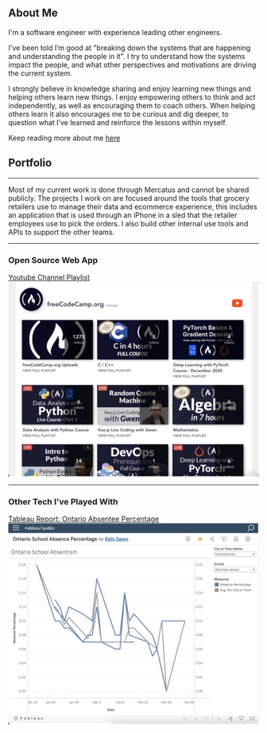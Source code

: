 ## About Me

I'm a software engineer with experience leading other engineers.

I've been told I’m good at "breaking down the systems that are happening and understanding the people in it". I try to understand how the systems impact the people, and what other perspectives and motivations are driving the current system.

I strongly believe in knowledge sharing and enjoy learning new things and helping others learn new things. I enjoy empowering others to think and act independently, as well as encouraging them to coach others. When helping others learn it also encourages me to be curious and dig deeper, to question what I’ve learned and reinforce the lessons within myself.

Keep reading more about me [here](/about-me)

## Portfolio

---

Most of my current work is done through Mercatus and cannot be shared publicly. The projects I work on are focused around the tools that grocery retailers use to manage their data and ecommerce experience, this includes an application that is used through an iPhone in a sled that the retailer employees use to pick the orders.  I also build other internal use tools and APIs to support the other teams.

---

### Open Source Web App

[Youtube Channel Playlist](/youtube-channel-playlist)
<img src="images/youtube-playlist-app.png?raw=true"/>

---

### Other Tech I've Played With

[Tableau Report: Ontario Absentee Percentage](/tableau-example)
<img src="images/tableau_ontario_absentee_percentage.png?raw=true"/>
